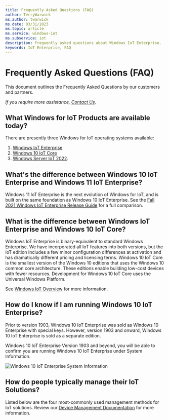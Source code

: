 ```yaml
---
title: Frequently Asked Questions (FAQ)
author: TerryWarwick
ms.author: twarwick
ms.date: 03/31/2023
ms.topic: article
ms.service: windows-iot
ms.subservice: iot
description: Frequently asked questions about Windows IoT Enterprise.
keywords: IoT Enterprise, FAQ
---
```


# Frequently Asked Questions (FAQ)

This document outlines the Frequently Asked Questions by our customers and partners.

*If you require more assistance, [Contact Us](./Contact-Us.md).*

## What Windows for IoT Products are available today?

There are presently three Windows for IoT operating systems available:

1. [Windows IoT Enterprise](/windows/iot/iot-enterprise/overview)
1. [Windows 10 IoT Core](/windows/iot-core/windows-iot-core)
1. [Windows Server IoT 2022](/windows/iot/server/windows-server).

## What's the difference between Windows 10 IoT Enterprise and Windows 11 IoT Enterprise?

Windows 11 IoT Enterprise is the next evolution of Windows for IoT, and is built on the same foundation as Windows 10 IoT Enterprise. See the [Fall 2021 Windows IoT Enterprise Release Guide](/windows/iot/product-family/fall-2021-releases) for a full comparison.

## What is the difference between Windows IoT Enterprise and Windows 10 IoT Core?

Windows IoT Enterprise is binary-equivalent to standard Windows Enterprise. We have incorporated all IoT features into both versions, but the IoT edition includes a few minor configuration differences at activation and has dramatically different pricing and licensing terms. Windows 10 IoT Core is the smallest version of the Windows 10 editions that uses the Windows 10 common core architecture. These editions enable building low-cost devices with fewer resources. Development for Windows 10 IoT Core uses the Universal Windows Platform.

See [Windows IoT Overview](/windows/iot/product-family/windows-iot) for more information.

## How do I know if I am running Windows 10 IoT Enterprise?

Prior to version 1903, Windows 10 IoT Enterprise was sold as Windows 10 Enterprise with special keys.
However, version 1903 and onward, Windows 10 IoT Enterprise is sold as a separate edition.

Windows 10 IoT Enterprise Version 1903 and beyond, you will be able to confirm you are running Windows 10 IoT Enterprise under System Information.

![Windows 10 IoT Enterprise System Information](/windows/iot/iot-enterprise/media/System-Information.png)

## How do people typically manage their IoT Solutions?

Listed below are the four most-commonly used management methods for IoT solutions. Review our [Device Management Documentation](/windows/iot/iot-enterprise/device-management/device-management-overview) for more information.
